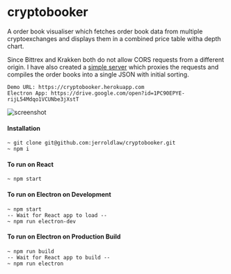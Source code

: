 # cryptobooker
A order book visualiser which fetches order book data from multiple cryptoexchanges and displays them in a combined price table witha  depth chart.

Since Bittrex and Krakken both do not allow CORS requests from a different origin. I have also created a [simple server](https://github.com/jerroldlaw/cryptobooker-server) which proxies the requests and compiles the order books into a single JSON with initial sorting.
```
Demo URL: https://cryptobooker.herokuapp.com
Electron App: https://drive.google.com/open?id=1PC90EPYE-rijL54Mdqo1VCUNbe3jXstT
```
![screenshot](https://i.imgur.com/mC3bJKU.png)

#### Installation
```
~ git clone git@github.com:jerroldlaw/cryptobooker.git
~ npm i
```

#### To run on React
```
~ npm start
```

#### To run on Electron on Development
```
~ npm start
-- Wait for React app to load --
~ npm run electron-dev
```

#### To run on Electron on Production Build
```
~ npm run build
-- Wait for React app to build --
~ npm run electron
```
